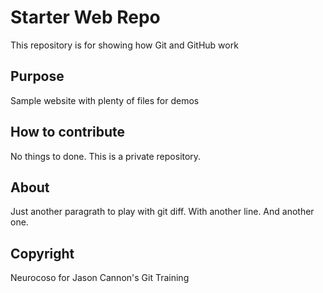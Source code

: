 # Starter Web Repo

This repository is for showing how Git and GitHub work

## Purpose

Sample website with plenty of files for demos

## How to contribute

No things to done. This is a private repository.

## About

Just another paragrath to play with git diff.
With another line.
And another one.

## Copyright

Neurocoso for Jason Cannon's Git Training

